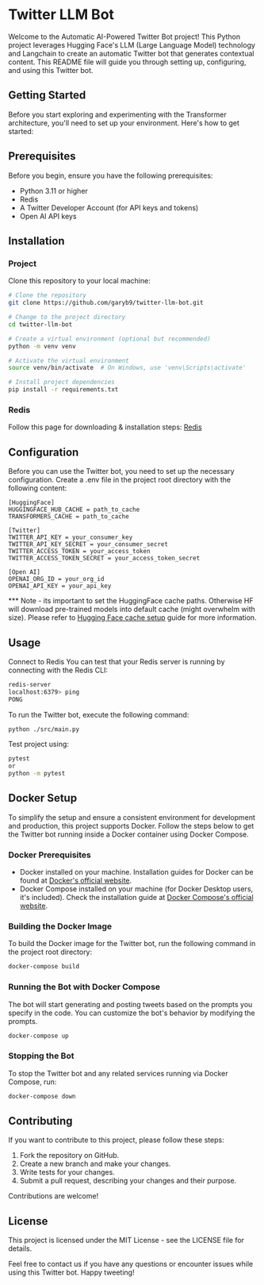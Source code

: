 # Twitter LLM Bot

Welcome to the Automatic AI-Powered Twitter Bot project! 
This Python project leverages Hugging Face's LLM (Large Language Model) technology and Langchain to create an automatic Twitter bot that generates contextual content. 
This README file will guide you through setting up, configuring, and using this Twitter bot.

## Getting Started
Before you start exploring and experimenting with the Transformer architecture, you'll need to set up your environment. Here's how to get started:

## Prerequisites
Before you begin, ensure you have the following prerequisites:

- Python 3.11 or higher
- Redis
- A Twitter Developer Account (for API keys and tokens)
- Open AI API keys

## Installation

### Project
Clone this repository to your local machine:

```bash
# Clone the repository
git clone https://github.com/garyb9/twitter-llm-bot.git

# Change to the project directory
cd twitter-llm-bot

# Create a virtual environment (optional but recommended)
python -m venv venv

# Activate the virtual environment
source venv/bin/activate  # On Windows, use 'venv\Scripts\activate'

# Install project dependencies
pip install -r requirements.txt
```
### Redis
Follow this page for downloading & installation steps:
[Redis](https://redis.io/docs/install/install-redis/)


## Configuration
Before you can use the Twitter bot, you need to set up the necessary configuration. Create a .env file in the project root directory with the following content:

```.env
[HuggingFace]
HUGGINGFACE_HUB_CACHE = path_to_cache
TRANSFORMERS_CACHE = path_to_cache

[Twitter]
TWITTER_API_KEY = your_consumer_key
TWITTER_API_KEY_SECRET = your_consumer_secret
TWITTER_ACCESS_TOKEN = your_access_token
TWITTER_ACCESS_TOKEN_SECRET = your_access_token_secret

[Open AI]
OPENAI_ORG_ID = your_org_id
OPENAI_API_KEY = your_api_key
```

*** Note - its important to set the HuggingFace cache paths. Otherwise HF will download pre-trained models into default cache (might overwhelm with size).
Please refer to [Hugging Face cache setup](https://huggingface.co/docs/transformers/installation#cache-setup) guide for more information.

## Usage

Connect to Redis
You can test that your Redis server is running by connecting with the Redis CLI:

```bash
redis-server 
localhost:6379> ping
PONG
```

To run the Twitter bot, execute the following command:
```bash
python ./src/main.py
```

Test project using:
```bash
pytest
or
python -m pytest
```

## Docker Setup

To simplify the setup and ensure a consistent environment for development and production, this project supports Docker. Follow the steps below to get the Twitter bot running inside a Docker container using Docker Compose.

### Docker Prerequisites
- Docker installed on your machine. Installation guides for Docker can be found at [Docker's official website](https://docs.docker.com/get-docker/).
- Docker Compose installed on your machine (for Docker Desktop users, it's included). Check the installation guide at [Docker Compose's official website](https://docs.docker.com/compose/install/).

### Building the Docker Image

To build the Docker image for the Twitter bot, run the following command in the project root directory:

```bash
docker-compose build
```

### Running the Bot with Docker Compose
The bot will start generating and posting tweets based on the prompts you specify in the code. You can customize the bot's behavior by modifying the prompts.
```bash
docker-compose up
```

### Stopping the Bot
To stop the Twitter bot and any related services running via Docker Compose, run:
```bash
docker-compose down
```

## Contributing
If you want to contribute to this project, please follow these steps:

1. Fork the repository on GitHub.
2. Create a new branch and make your changes.
3. Write tests for your changes.
4. Submit a pull request, describing your changes and their purpose.

Contributions are welcome!

## License
This project is licensed under the MIT License - see the LICENSE file for details.

Feel free to contact us if you have any questions or encounter issues while using this Twitter bot. Happy tweeting!
